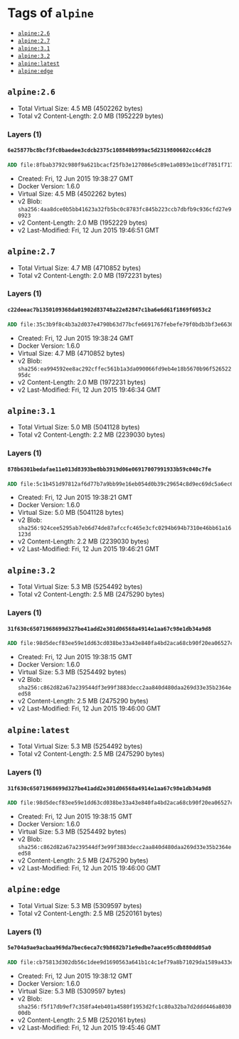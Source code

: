 <!-- THIS FILE IS GENERATED VIA '.template-helpers/generate-tag-details.pl' -->

# Tags of `alpine`

-	[`alpine:2.6`](#alpine26)
-	[`alpine:2.7`](#alpine27)
-	[`alpine:3.1`](#alpine31)
-	[`alpine:3.2`](#alpine32)
-	[`alpine:latest`](#alpinelatest)
-	[`alpine:edge`](#alpineedge)

## `alpine:2.6`

-	Total Virtual Size: 4.5 MB (4502262 bytes)
-	Total v2 Content-Length: 2.0 MB (1952229 bytes)

### Layers (1)

#### `6e25877bc8bcf3fc0baedee3cdcb2375c108840b999ac5d2319800602cc4dc28`

```dockerfile
ADD file:8fbab3792c980f9a621bcacf25fb3e127086e5c89e1a0893e1bcdf7851f717aa in /
```

-	Created: Fri, 12 Jun 2015 19:38:27 GMT
-	Docker Version: 1.6.0
-	Virtual Size: 4.5 MB (4502262 bytes)
-	v2 Blob: `sha256:4aa8dce0b5bb41623a32fb5bc0c8783fc845b223ccb7dbfb9c936cfd27e90923`
-	v2 Content-Length: 2.0 MB (1952229 bytes)
-	v2 Last-Modified: Fri, 12 Jun 2015 19:46:51 GMT

## `alpine:2.7`

-	Total Virtual Size: 4.7 MB (4710852 bytes)
-	Total v2 Content-Length: 2.0 MB (1972231 bytes)

### Layers (1)

#### `c22deeac7b1350109368da01902d83748a22e82847c1ba6e6d61f1869f6053c2`

```dockerfile
ADD file:35c3b9f8c4b3a2d037e4790b63d77bcfe6691767febefe79f0bdb3bf3e6636f5 in /
```

-	Created: Fri, 12 Jun 2015 19:38:24 GMT
-	Docker Version: 1.6.0
-	Virtual Size: 4.7 MB (4710852 bytes)
-	v2 Blob: `sha256:ea994592ee8ac292cffec561b1a3da090066fd9eb4e18b5670b96f52652295dc`
-	v2 Content-Length: 2.0 MB (1972231 bytes)
-	v2 Last-Modified: Fri, 12 Jun 2015 19:46:34 GMT

## `alpine:3.1`

-	Total Virtual Size: 5.0 MB (5041128 bytes)
-	Total v2 Content-Length: 2.2 MB (2239030 bytes)

### Layers (1)

#### `878b6301bedafae11e013d8393be8bb3919d06e06917007991933b59c040c7fe`

```dockerfile
ADD file:5c1b451d97812af6d77b7a9bb99e16eb054d0b39c29654c8d9ec69dc5a6ec6d9 in /
```

-	Created: Fri, 12 Jun 2015 19:38:21 GMT
-	Docker Version: 1.6.0
-	Virtual Size: 5.0 MB (5041128 bytes)
-	v2 Blob: `sha256:924cee5295ab7eb6d74de87afccfc465e3cfc0294b694b7310e46bb61a16123d`
-	v2 Content-Length: 2.2 MB (2239030 bytes)
-	v2 Last-Modified: Fri, 12 Jun 2015 19:46:21 GMT

## `alpine:3.2`

-	Total Virtual Size: 5.3 MB (5254492 bytes)
-	Total v2 Content-Length: 2.5 MB (2475290 bytes)

### Layers (1)

#### `31f630c65071968699d327be41add2e301d06568a4914e1aa67c98e1db34a9d8`

```dockerfile
ADD file:98d5decf83ee59e1dd63cd038be33a43e840fa4bd2aca68cb90f20ea06527c40 in /
```

-	Created: Fri, 12 Jun 2015 19:38:15 GMT
-	Docker Version: 1.6.0
-	Virtual Size: 5.3 MB (5254492 bytes)
-	v2 Blob: `sha256:c862d82a67a239544df3e99f3883decc2aa840d480daa269d33e35b2364eed58`
-	v2 Content-Length: 2.5 MB (2475290 bytes)
-	v2 Last-Modified: Fri, 12 Jun 2015 19:46:00 GMT

## `alpine:latest`

-	Total Virtual Size: 5.3 MB (5254492 bytes)
-	Total v2 Content-Length: 2.5 MB (2475290 bytes)

### Layers (1)

#### `31f630c65071968699d327be41add2e301d06568a4914e1aa67c98e1db34a9d8`

```dockerfile
ADD file:98d5decf83ee59e1dd63cd038be33a43e840fa4bd2aca68cb90f20ea06527c40 in /
```

-	Created: Fri, 12 Jun 2015 19:38:15 GMT
-	Docker Version: 1.6.0
-	Virtual Size: 5.3 MB (5254492 bytes)
-	v2 Blob: `sha256:c862d82a67a239544df3e99f3883decc2aa840d480daa269d33e35b2364eed58`
-	v2 Content-Length: 2.5 MB (2475290 bytes)
-	v2 Last-Modified: Fri, 12 Jun 2015 19:46:00 GMT

## `alpine:edge`

-	Total Virtual Size: 5.3 MB (5309597 bytes)
-	Total v2 Content-Length: 2.5 MB (2520161 bytes)

### Layers (1)

#### `5e704a9ae9acbaa969da7bec6eca7c9b8682b71e9edbe7aace95cdb880dd05a0`

```dockerfile
ADD file:cb75813d302db56c1dee9d1690563a641b1c4c1ef79a8b71029da1589a433ec9 in /
```

-	Created: Fri, 12 Jun 2015 19:38:12 GMT
-	Docker Version: 1.6.0
-	Virtual Size: 5.3 MB (5309597 bytes)
-	v2 Blob: `sha256:f5f17db9ef7c358fa4eb401a4580f1953d2fc1c80a32ba7d2ddd446a803000db`
-	v2 Content-Length: 2.5 MB (2520161 bytes)
-	v2 Last-Modified: Fri, 12 Jun 2015 19:45:46 GMT
